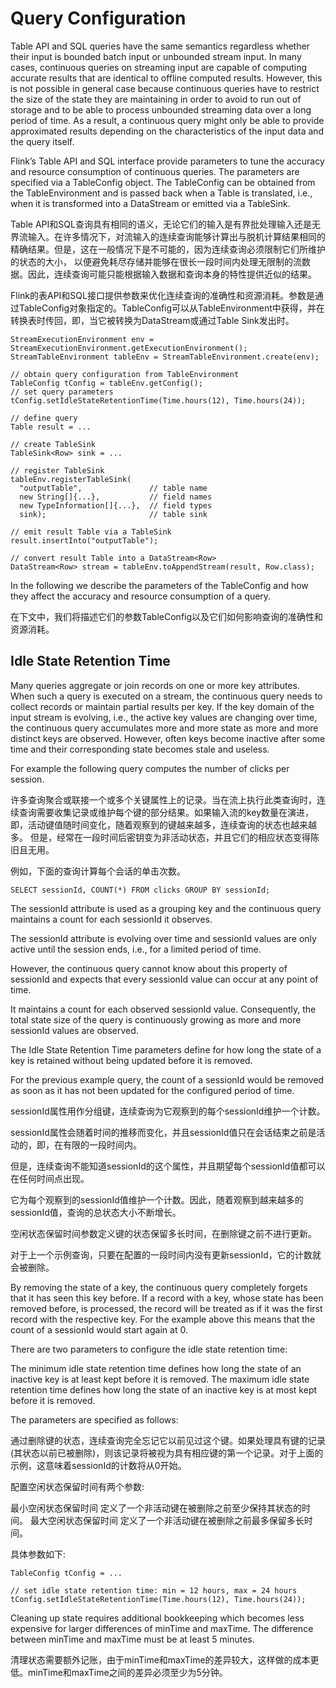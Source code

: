 
# Query Configuration 

Table API and SQL queries have the same semantics regardless whether their input is bounded batch input or unbounded stream input. In many cases, continuous queries on streaming input are capable of computing accurate 
results that are identical to offline computed results. However, this is not possible in general case because continuous queries have to restrict the size of the state they are maintaining in order to avoid to run out 
of storage and to be able to process unbounded streaming data over a long period of time. As a result, a continuous query might only be able to provide approximated results depending on the characteristics of the input 
data and the query itself.

Flink’s Table API and SQL interface provide parameters to tune the accuracy and resource consumption of continuous queries. The parameters are specified via a TableConfig object. The TableConfig can be obtained 
from the TableEnvironment and is passed back when a Table is translated, i.e., when it is transformed into a DataStream or emitted via a TableSink.

Table API和SQL查询具有相同的语义，无论它们的输入是有界批处理输入还是无界流输入。在许多情况下，对流输入的连续查询能够计算出与脱机计算结果相同的精确结果。但是，这在一般情况下是不可能的，因为连续查询必须限制它们所维护的状态的大小，
以便避免耗尽存储并能够在很长一段时间内处理无限制的流数据。因此，连续查询可能只能根据输入数据和查询本身的特性提供近似的结果。

Flink的表API和SQL接口提供参数来优化连续查询的准确性和资源消耗。参数是通过TableConfig对象指定的。TableConfig可以从TableEnvironment中获得，并在转换表时传回，即，当它被转换为DataStream或通过Table Sink发出时。

```text
StreamExecutionEnvironment env = StreamExecutionEnvironment.getExecutionEnvironment();
StreamTableEnvironment tableEnv = StreamTableEnvironment.create(env);

// obtain query configuration from TableEnvironment
TableConfig tConfig = tableEnv.getConfig();
// set query parameters
tConfig.setIdleStateRetentionTime(Time.hours(12), Time.hours(24));

// define query
Table result = ...

// create TableSink
TableSink<Row> sink = ...

// register TableSink
tableEnv.registerTableSink(
  "outputTable",               // table name
  new String[]{...},           // field names
  new TypeInformation[]{...},  // field types
  sink);                       // table sink

// emit result Table via a TableSink
result.insertInto("outputTable");

// convert result Table into a DataStream<Row>
DataStream<Row> stream = tableEnv.toAppendStream(result, Row.class);
```

In the following we describe the parameters of the TableConfig and how they affect the accuracy and resource consumption of a query. 

在下文中，我们将描述它们的参数TableConfig以及它们如何影响查询的准确性和资源消耗。

## Idle State Retention Time 

Many queries aggregate or join records on one or more key attributes. When such a query is executed on a stream, the continuous query needs to collect records or maintain partial results per key. 
If the key domain of the input stream is evolving, i.e., the active key values are changing over time, the continuous query accumulates more and more state as more and more distinct keys are observed. However, 
often keys become inactive after some time and their corresponding state becomes stale and useless.

For example the following query computes the number of clicks per session.

许多查询聚合或联接一个或多个关键属性上的记录。当在流上执行此类查询时，连续查询需要收集记录或维护每个键的部分结果。如果输入流的key数量在演进，即，活动键值随时间变化，随着观察到的键越来越多，连续查询的状态也越来越多。
但是，经常在一段时间后密钥变为非活动状态，并且它们的相应状态变得陈旧且无用。

例如，下面的查询计算每个会话的单击次数。

```dbn-sql
SELECT sessionId, COUNT(*) FROM clicks GROUP BY sessionId;
```

The sessionId attribute is used as a grouping key and the continuous query maintains a count for each sessionId it observes. 

The sessionId attribute is evolving over time and sessionId values are only active until the session ends, i.e., for a limited period of time. 

However, the continuous query cannot know about this property of sessionId and expects that every sessionId value can occur at any point of time. 

It maintains a count for each observed sessionId value. Consequently, the total state size of the query is continuously growing as more and more sessionId values are observed.

The Idle State Retention Time parameters define for how long the state of a key is retained without being updated before it is removed. 

For the previous example query, the count of a sessionId would be removed as soon as it has not been updated for the configured period of time.

sessionId属性用作分组键，连续查询为它观察到的每个sessionId维护一个计数。

sessionId属性会随着时间的推移而变化，并且sessionId值只在会话结束之前是活动的，即，在有限的一段时间内。

但是，连续查询不能知道sessionId的这个属性，并且期望每个sessionId值都可以在任何时间点出现。

它为每个观察到的sessionId值维护一个计数。因此，随着观察到越来越多的sessionId值，查询的总状态大小不断增长。

空闲状态保留时间参数定义键的状态保留多长时间，在删除键之前不进行更新。

对于上一个示例查询，只要在配置的一段时间内没有更新sessionId，它的计数就会被删除。

By removing the state of a key, the continuous query completely forgets that it has seen this key before. If a record with a key, whose state has been removed before, is processed, 
the record will be treated as if it was the first record with the respective key. For the example above this means that the count of a sessionId would start again at 0.

There are two parameters to configure the idle state retention time:

The minimum idle state retention time defines how long the state of an inactive key is at least kept before it is removed.
The maximum idle state retention time defines how long the state of an inactive key is at most kept before it is removed.

The parameters are specified as follows:

通过删除键的状态，连续查询完全忘记它以前见过这个键。如果处理具有键的记录(其状态以前已被删除)，则该记录将被视为具有相应键的第一个记录。对于上面的示例，这意味着sessionId的计数将从0开始。

配置空闲状态保留时间有两个参数:

最小空闲状态保留时间 定义了一个非活动键在被删除之前至少保持其状态的时间。 
最大空闲状态保留时间 定义了一个非活动键在被删除之前最多保留多长时间。 

具体参数如下:

```text
TableConfig tConfig = ...

// set idle state retention time: min = 12 hours, max = 24 hours
tConfig.setIdleStateRetentionTime(Time.hours(12), Time.hours(24));
```

Cleaning up state requires additional bookkeeping which becomes less expensive for larger differences of minTime and maxTime. The difference between minTime and maxTime must be at least 5 minutes.

清理状态需要额外记账，由于minTime和maxTime的差异较大，这样做的成本更低。minTime和maxTime之间的差异必须至少为5分钟。

